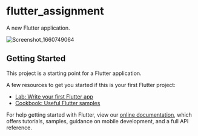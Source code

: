 # flutter_assignment

A new Flutter application.

![Screenshot_1660749064](https://user-images.githubusercontent.com/79207629/185176183-ba81f12a-2e21-4307-bd36-dc91b8a7b2fb.png)


## Getting Started

This project is a starting point for a Flutter application.

A few resources to get you started if this is your first Flutter project:

- [Lab: Write your first Flutter app](https://flutter.dev/docs/get-started/codelab)
- [Cookbook: Useful Flutter samples](https://flutter.dev/docs/cookbook)

For help getting started with Flutter, view our
[online documentation](https://flutter.dev/docs), which offers tutorials,
samples, guidance on mobile development, and a full API reference.
